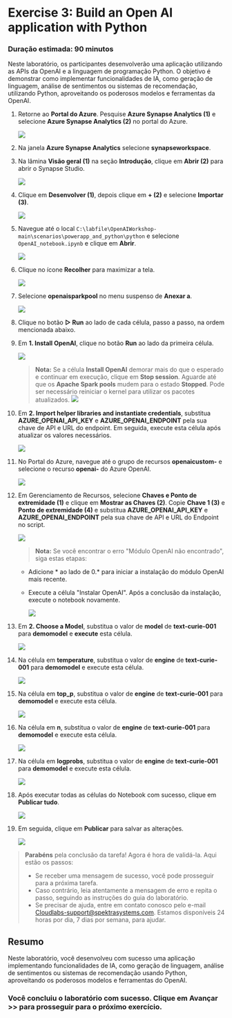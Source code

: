 # Exercise 3: Build an Open AI application with Python

### Duração estimada: 90 minutos

Neste laboratório, os participantes desenvolverão uma aplicação utilizando as APIs da OpenAI e a linguagem de programação Python. O objetivo é demonstrar como implementar funcionalidades de IA, como geração de linguagem, análise de sentimentos ou sistemas de recomendação, utilizando Python, aproveitando os poderosos modelos e ferramentas da OpenAI.

1. Retorne ao **Portal do Azure**. Pesquise **Azure Synapse Analytics (1)** e selecione **Azure Synapse Analytics (2)** no portal do Azure.

      ![](images/p2-1-1.png)

1. Na janela **Azure Synapse Analytics** selecione **synapseworkspace<inject key="DeploymentID" enableCopy="false"/>**.   

1. Na lâmina **Visão geral (1)** na seção **Introdução**, clique em **Abrir (2)** para abrir o Synapse Studio.
     
     ![](images/open-synapse-studio.png)
    
1. Clique em **Desenvolver (1)**, depois clique em **+ (2)** e selecione **Importar (3)**.

    ![](images/import-note-2.png)

1. Navegue até o local `C:\labfile\OpenAIWorkshop-main\scenarios\powerapp_and_python\python` e selecione `OpenAI_notebook.ipynb` e clique em **Abrir**.

     ![](images/notebook-1.png)

1. Clique no ícone **Recolher** para maximizar a tela.

     ![](images/close-1.png)

1. Selecione **openaisparkpool** no menu suspenso de **Anexar a**.

    ![](images/openai-sparkpool-1.png)

1. Clique no botão **▷ Run** ao lado de cada célula, passo a passo, na ordem mencionada abaixo.

1. Em **1. Install OpenAI**, clique no botão **Run** ao lado da primeira célula.

   ![](images/Ex4-RunOpenAI.png)

   > **Nota:** Se a célula **Install OpenAI** demorar mais do que o esperado e continuar em execução, clique em **Stop session**. Aguarde até que os **Apache Spark pools** mudem para o estado **Stopped**. Pode ser necessário reiniciar o kernel para utilizar os pacotes atualizados.
    ![](images/run-python1.png)

1. Em **2. Import helper libraries and instantiate credentials**, substitua **AZURE_OPENAI_API_KEY** e **AZURE_OPENAI_ENDPOINT** pela sua chave de API e URL do endpoint. Em seguida, execute esta célula após atualizar os valores necessários.

     ![](images/key-endpoint.png)
   
1. No Portal do Azure, navegue até o grupo de recursos **openaicustom-<inject key="DeploymentID" enableCopy="false"/>** e selecione o recurso **openai-<inject key="DeploymentID" enableCopy="false"/>** do Azure OpenAI.

    ![](images/18-10-24(11).png)

1. Em Gerenciamento de Recursos, selecione **Chaves e Ponto de extremidade (1)** e clique em **Mostrar as Chaves (2)**. Copie **Chave 1 (3)** e **Ponto de extremidade (4)** e substitua **AZURE_OPENAI_API_KEY** e **AZURE_OPENAI_ENDPOINT** pela sua chave de API e URL do Endpoint no script.

   ![](images/18-10-24(12).png)
     

     > **Nota:** Se você encontrar o erro "Módulo OpenAI não encontrado", siga estas etapas:

      - Adicione * ao lado de 0.* para iniciar a instalação do módulo OpenAI mais recente.

      - Execute a célula "Instalar OpenAI". Após a conclusão da instalação, execute o notebook novamente.

          ![](images/pip-install-1.png) 


1. Em **2. Choose a Model**, substitua o valor de **model** de **text-curie-001** para **demomodel** e **execute** esta célula.

    ![](images/choosemodel.png)

1. Na célula em **temperature**, substitua o valor de **engine** de **text-curie-001** para **demomodel** e execute esta célula.

     ![](images/temp.png)

1. Na célula em **top_p**, substitua o valor de **engine** de **text-curie-001** para **demomodel** e execute esta célula.

     ![](images/top-p.png)

1. Na célula em **n**, substitua o valor de **engine** de **text-curie-001** para **demomodel** e execute esta célula.

     ![](images/n.png)

1. Na célula em **logprobs**, substitua o valor de **engine** de **text-curie-001** para **demomodel** e execute esta célula.

     ![](images/logprobs.png)

1. Após executar todas as células do Notebook com sucesso, clique em **Publicar tudo**.

     ![](images/publish-1-1.png)

1. Em seguida, clique em **Publicar** para salvar as alterações.

    ![](images/publish-1-2.png)


> **Parabéns** pela conclusão da tarefa! Agora é hora de validá-la. Aqui estão os passos:
> - Se receber uma mensagem de sucesso, você pode prosseguir para a próxima tarefa.
> - Caso contrário, leia atentamente a mensagem de erro e repita o passo, seguindo as instruções do guia do laboratório.
> - Se precisar de ajuda, entre em contato conosco pelo e-mail Cloudlabs-support@spektrasystems.com. Estamos disponíveis 24 horas por dia, 7 dias por semana, para ajudar.

<validation step="f943c5b3-b07a-4779-bc2f-9e13ee01378a" />


## Resumo

Neste laboratório, você desenvolveu com sucesso uma aplicação implementando funcionalidades de IA, como geração de linguagem, análise de sentimentos ou sistemas de recomendação usando Python, aproveitando os poderosos modelos e ferramentas do OpenAI.

### Você concluiu o laboratório com sucesso. Clique em **Avançar >>** para prosseguir para o próximo exercício.
